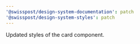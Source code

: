 ```yaml
---
'@swisspost/design-system-documentation': patch
'@swisspost/design-system-styles': patch
---
```


Updated styles of the card component.
